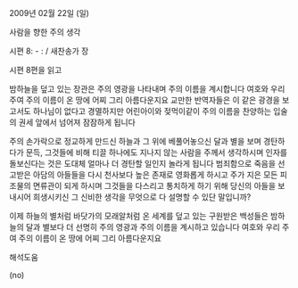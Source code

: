 2009년 02월 22일 (일)

사람을 향한 주의 생각



시편 8: - : / 새찬송가  장

시편 8편을 읽고 

밤하늘을 덮고 있는 장관은 주의 영광을 나타내며 주의 이름을 계시합니다
여호와 우리 주여 주의 이름이 온 땅에 어찌 그리 아름다운지요
교만한 반역자들은 이 같은 광경을 보고서도 하나님이 없다고 경멸하지만
어린아이와 젖먹이같이 주의 이름을 찬양하는 입술의 권세 앞에서 
넘어져 잠잠하게 됩니다

주의 손가락으로 정교하게 만드신 하늘과 
그 위에 베풀어놓으신 달과 별을 보며 경탄하다가 
문득, 그것들에 비해 티끌 하나에도 지나지 않는 사람을 주께서 생각하시며 
인자를 돌보신다는 것은 도대체 얼마나 더 경탄할 일인지 놀라게 됩니다
범죄함으로 죽음을 선고받은 아담의 아들들을
다시 천사보다 높은 존재로 영화롭게 하시고
주가 지은 모든 피조물의 면류관이 되게 하시며 
그것들을 다스리고 통치하게 하기 위해 
당신의 아들을 보내시어 희생시키신 그 신비한 생각을 
무엇으로 다 설명할 수 있단 말입니까?

이제 하늘의 별처럼 바닷가의 모래알처럼 온 세계를 덮고 있는 구원받은 백성들은 
밤하늘의 달과 별보다 더 선명히 주의 영광과 주의 이름을 계시하고 있습니다 
여호와 우리 주여 주의 이름이 온 땅에 어찌 그리 아름다운지요

해석도움





(no)